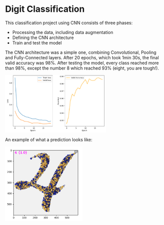# Digit Classification

This classification project using CNN consists of three phases:

* Processing the data, including data augmentation
* Defining the CNN architecture
* Train and test the model

The CNN architecture was a simple one, combining Convolutional, Pooling 
and Fully-Connected layers. After 20 epochs, which took 1min 30s, 
the final valid accuracy was 98%. After testing the model, every class 
reached more than 98%, except the number 8 which reached 93% 
(eight, you are tough!).
 
<img src="./img/Figure1.png" width=65% align="center">

An example of what a prediction looks like:

<img src="./img/Figure2.png" width=50% align="center">

